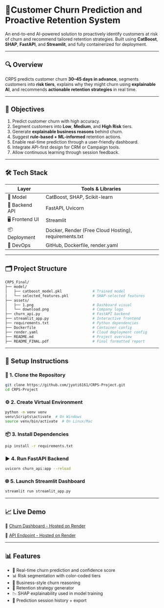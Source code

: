 

# 🧠Customer Churn Prediction and Proactive Retention System

An end-to-end AI-powered solution to proactively identify customers at risk of churn and recommend tailored retention strategies. Built using **CatBoost**, **SHAP**, **FastAPI**, and **Streamlit**, and fully containerized for deployment.

---

## 🔍 Overview

CRPS predicts customer churn **30–45 days in advance**, segments customers into **risk tiers**, explains why they might churn using **explainable AI**, and recommends **actionable retention strategies** in real time.

---

## 🎯 Objectives

1. Predict customer churn with high accuracy.
2. Segment customers into **Low**, **Medium**, and **High Risk** tiers.
3. Generate **explainable business reasons** behind churn.
4. Suggest **rule-based + ML-informed** retention actions.
5. Enable real-time prediction through a user-friendly dashboard.
6. Integrate API-first design for CRM or Campaign tools.
7. Allow continuous learning through session feedback.

---

## 🛠️ Tech Stack

| Layer           | Tools & Libraries                                     |
| --------------- | ----------------------------------------------------- |
| 🧠 Model        | CatBoost, SHAP, Scikit-learn                    |
| 🧪 Backend API  | FastAPI, Uvicorn                                      |
| 🖥️ Frontend UI | Streamlit                     |
| 📦 Deployment   | Docker, Render (Free Cloud Hosting), requirements.txt |
| 📂 DevOps       | GitHub, Dockerfile, render.yaml                       |

---

## 🗂️ Project Structure

```bash
CRPS_Final/
├── model/
│   ├── catboost_model.pkl              # Trained model
│   └── selected_features.pkl           # SHAP-selected features
├── assets/
│   ├── 1.png                           # Dashboard visual
│   └── download.png                    # Company logo
├── churn_api.py                        # FastAPI backend
├── streamlit_app.py                    # Interactive frontend
├── requirements.txt                    # Python dependencies
├── Dockerfile                          # Container config
├── render.yaml                         # Cloud deployment config
├── README.md                           # Project overview
├── README_FINAL.pdf                    # Final formatted report

```

---

## 🚀 Setup Instructions

### 🔧 1. Clone the Repository

```bash
git clone https://github.com/jyoti6161/CRPS-Project.git
cd CRPS-Project
```

### ⚙️ 2. Create Virtual Environment

```bash
python -m venv venv
venv\Scripts\activate  # On Windows
source venv/bin/activate  # On Linux/Mac
```

### 📦 3. Install Dependencies

```bash
pip install -r requirements.txt
```

### ▶️ 4. Run FastAPI Backend

```bash
uvicorn churn_api:app --reload
```

### 🌐 5. Launch Streamlit Dashboard

```bash
streamlit run streamlit_app.py
```

---

## 📈 Live Demo

🚀 [Churn Dashboard - Hosted on Render](https://crps-dashboard.onrender.com/)

🧪 [API Endpoint - Hosted on Render](https://crps-project.onrender.com/)

---

## 📊 Features

* 🔮 Real-time churn prediction and confidence score
* 📊 Risk segmentation with color-coded tiers
* 🧾 Business-style churn reasoning
* 🎯 Retention strategy generator
* 📉 SHAP explainability used in model training
* 📂 Prediction session history + export

